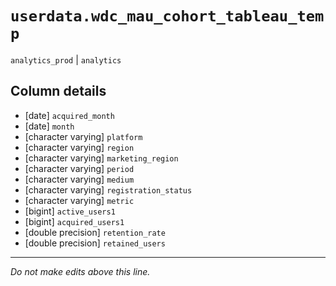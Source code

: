 # `userdata.wdc_mau_cohort_tableau_temp`
`analytics_prod` | `analytics`

## Column details
* [date]      `acquired_month`
* [date]      `month`
* [character varying] `platform`
* [character varying] `region`
* [character varying] `marketing_region`
* [character varying] `period`
* [character varying] `medium`
* [character varying] `registration_status`
* [character varying] `metric`
* [bigint]    `active_users1`
* [bigint]    `acquired_users1`
* [double precision] `retention_rate`
* [double precision] `retained_users`

-------------------------------------------------------------------------------
*Do not make edits above this line.*
